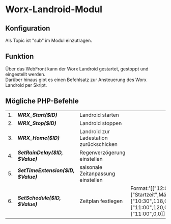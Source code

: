 <!DOCTYPE html>
<html lang="de">
  <head>
    <meta charset="utf-8">
	<meta name="viewport" content="width=device-width">
  </head>

  <body>
	<h1>Worx-Landroid-Modul</h1>
	<h2>Konfiguration</h2>
	Als Topic ist "sub" im Modul einzutragen.
	<h2>Funktion</h2>
	Über das WebFront kann der Worx Landroid gestartet, gestoppt und eingestellt werden.<br>
	Darüber hinaus gibt es einen Befehlsatz zur Ansteuerung des Worx Landroid per Skript.
	<h2>Mögliche PHP-Befehle</h2>
	<table>
	  <tr>
		<td>1.</td>
		<td><b><i>WRX_Start($ID)</i></b></td>
		<td>Landroid starten</td>
	  </tr>
	  <tr>
		<td>2.</td>
		<td><b><i>WRX_Stop($ID)</i></b></td>
		<td>Landroid stoppen</td>
	  </tr>
	  <tr>
		<td>3.</td>
		<td><b><i>WRX_Home($ID)</i></b></td>
		<td>Landroid zur Ladestation zurückschicken</td>
	  </tr>
	  <tr>
		<td>4.</td>
		<td><b><i>SetRainDelay($ID, $Value)</i></b></td>
		<td>Regenverzögerung einstellen</td>
	  </tr>
	  <tr>
		<td>5.</td>
		<td><b><i>SetTimeExtension($ID, $Value)</i></b></td>
		<td>saisonale Zeitanpassung einstellen</td>
	  </tr>
	  <tr>
		<td>6.</td>
		<td><b><i>SetSchedule($ID, $Value)</i></b></td>
		<td>Zeitplan festlegen</td>
		<td>Format:'[["12:00",200,1],["Startzeit",Mähdauer,Kantenschnitt],["10:30",118,0],["11:00",120,1],["11:00",120,0],["11:00",120,0],["11:00",0,0]]'</td>
	  </tr>
	</table>
  </body>
</html>

